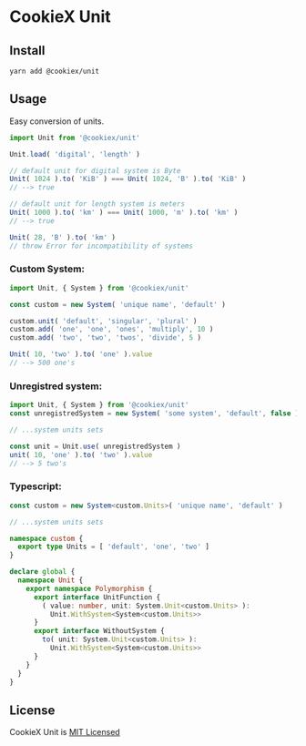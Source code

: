 # CookieX Unit

## Install
```
yarn add @cookiex/unit
```

## Usage
Easy conversion of units.
```ts
import Unit from '@cookiex/unit'

Unit.load( 'digital', 'length' )

// default unit for digital system is Byte
Unit( 1024 ).to( 'KiB' ) === Unit( 1024, 'B' ).to( 'KiB' )
// --> true

// default unit for length system is meters
Unit( 1000 ).to( 'km' ) === Unit( 1000, 'm' ).to( 'km' )
// --> true

Unit( 28, 'B' ).to( 'km' )
// throw Error for incompatibility of systems
```

### Custom System:
```ts
import Unit, { System } from '@cookiex/unit'

const custom = new System( 'unique name', 'default' )

custom.unit( 'default', 'singular', 'plural' )
custom.add( 'one', 'one', 'ones', 'multiply', 10 )
custom.add( 'two', 'two', 'twos', 'divide', 5 )

Unit( 10, 'two' ).to( 'one' ).value
// --> 500 one's
```

### Unregistred system:
```ts
import Unit, { System } from '@cookiex/unit'
const unregistredSystem = new System( 'some system', 'default', false )

// ...system units sets

const unit = Unit.use( unregistredSystem )
unit( 10, 'one' ).to( 'two' ).value
// --> 5 two's
```

### Typescript:
```ts
const custom = new System<custom.Units>( 'unique name', 'default' )

// ...system units sets

namespace custom {
  export type Units = [ 'default', 'one', 'two' ]
}

declare global {
  namespace Unit {
    export namespace Polymorphism {
      export interface UnitFunction {
        ( value: number, unit: System.Unit<custom.Units> ):
          Unit.WithSystem<System<custom.Units>>
      }
      export interface WithoutSystem {
        to( unit: System.Unit<custom.Units> ):
          Unit.WithSystem<System<custom.Units>>
      }
    }
  }
}
```

## License
CookieX Unit is [MIT Licensed](https://github.com/dev-cookiex/unit/blob/main/LICENSE)